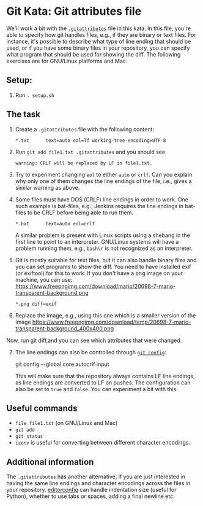 # Git Kata: Git attributes file

We'll work a bit with the [`.gitattributes`](https://www.git-scm.com/docs/gitattributes)
file in this kata. In this file, you're able to specify how git handles files, e.g., if they
are binary or text files. For instance, it's possible to describe what type of
line ending that should be used, or if you have some binary files in your repository,
you can specify what program that should be used for showing the diff. The following exercises
are for GNU/Linux platforms and Mac.

## Setup:

1. Run `. setup.sh`

## The task

1. Create a `.gitattributes` file with the following content:

    `*.txt      text=auto eol=lf working-tree-encoding=UTF-8`

2. Run `git add file1.txt .gitattributes` and you should see

    `warning: CRLF will be replaced by LF in file1.txt.`

3. Try to experiment changing `eol` to either `auto` or `crlf`. Can you explain
   why only one of them changes the line endings of the file, i.e., gives a
   similar warning as above.

4. Some files must have DOS (CRLF) line endings in order to work. One such example
   is bat-files, e.g., Jenkins requires the line endings in bat-files to be CRLF before
   being able to run them.

   `*.bat      text=auto eol=crlf`

   A similar problem is present with Linux scripts using a shebang in the first line to point
   to an interpreter. GNU/Linux systems will have a problem running them, e.g., `bash\r` is not
   recognized as an interpreter.

5. Git is mostly suitable for text files, but it can also handle binary files
   and you can set programs to show the diff. You need to have installed exif (or exiftool)
   for this to work. If you don't have a png image on your machine, you can use:
   https://www.freepngimg.com/download/mario/20698-7-mario-transparent-background.png

    `*.png diff=exif`

6. Replace the image, e.g., using this one which is a smaller version of the image
  https://www.freepngimg.com/download/temp/20698-7-mario-transparent-background_400x400.png

  Now, run git diff,and you can see which attributes that were changed.

7. The line endings can also be controlled through 
   [`git config`](https://www.git-scm.com/book/en/v2/Customizing-Git-Git-Configuration):

    git config --global core.autocrlf input
  
   This will make sure that the repository always contains LF line endings, as line
   endings are converted to LF on pushes. The configuration can also be set to `true` 
   and `false`. You can experiment a bit with this.

## Useful commands

- `file file1.txt` (on GNU/Linux and Mac)
- `git add`
- `git status`
- `iconv` is useful for converting between different character encodings.

## Additional information

The `.gitattributes` has another alternative, if you are just interested in
having the same line endings and character encodings across the files in your
repository. [editorconfig](https://editorconfig.org/) can handle indentation
size (useful for Python), whether to use tabs or spaces, adding a final newline
etc.
